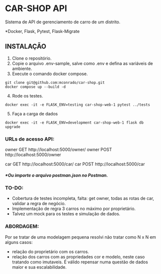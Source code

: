 # CAR-SHOP API

Sistema de API de gerenciamento de carro de um distrito.

*Docker, Flask, Pytest, Flask-Migrate


## INSTALAÇÃO
1. Clone o repositório.
2. Copie o arquivo .env-sample, salve como .env e defina as variáveis de ambiente.
3. Execute o comando docker compose.

```console
git clone git@github.com:mconrado/car-shop.git
docker compose up --build -d
```

4. Rode os testes.
```console
docker exec -it -e FLASK_ENV=testing car-shop-web-1 pytest ../tests
```

5. Faça a carga de dados
```console
docker exec -it -e FLASK_ENV=development car-shop-web-1 flask db upgrade
```


### URLs de acesso API:
owner GET http://localhost:5000/owner/<id>
owner POST http://localhost:5000/owner

car GET http://localhost:5000/car/<id>
car POST http://localhost:5000/car

##### **Ou importe o arquivo postman.json no Postman.*



### TO-DO:
- Cobertura de testes incompleta, falta: get owner, todas as rotas de car, validar a regra de negócio.
- Implementação de regra 3 carros no máximo por proprietário.
- Talvez um mock para os testes e simulação de dados.

### ABORDAGEM:
Por se tratar de uma modelagem pequena resolvi não tratar como N x N em alguns casos:
- relação do proprietário com os carros.
- relação dos carros com as propriedades cor e modelo, neste caso tratando como imutaveis.
É válido repensar numa questão de dados maior e sua escalabilidade.

